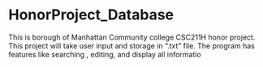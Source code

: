 # HonorProject_Database
This is borough of Manhattan Community college CSC211H honor project.
This project will take user input and storage in “.txt” file. The program  has features like searching , editing, and display all informatio
